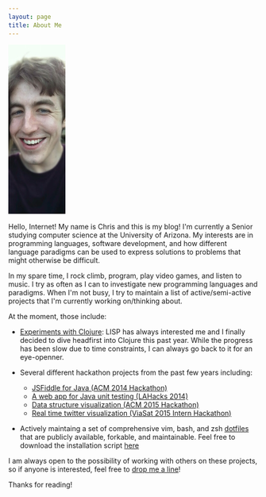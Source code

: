 ```yaml
---
layout: page
title: About Me
---
```


<a href="./">
  <img src="/public/me.jpg" class="my_pic" />
</a>

Hello, Internet! My name is Chris and this is my blog! I'm currently a Senior
studying computer science at the University of Arizona. My interests are in programming languages,
software development, and how different language paradigms can be used to express solutions to
problems that might otherwise be difficult.

In my spare time, I rock climb, program, play video games, and listen to music. I try as often as I
can to investigate new programming languages and paradigms. When I'm not busy, I try to maintain a
list of active/semi-active projects that I'm currently working on/thinking about.

At the moment, those include:

* [Experiments with Clojure](https://github.com/gizmo385/LearningClojure): LISP has always
  interested me and I finally decided to dive headfirst into Clojure this past year. While the
  progress has been slow due to time constraints, I can always go back to it for an eye-openner.

* Several different hackathon projects from the past few years including:
  - [JSFiddle for Java (ACM 2014 Hackathon)](https://github.com/dkothari777/Hackathon2014)
  - [A web app for Java unit testing (LAHacks 2014)](https://github.com/jano017/LaHacks)
  - [Data structure visualization (ACM 2015 Hackathon)](https://github.com/gizmo385/ACM-2015-hackathon)
  - [Real time twitter visualization (ViaSat 2015 Intern Hackathon)](https://github.com/gizmo385/Glimpse)

* Actively maintaing a set of comprehensive vim, bash, and zsh
  [dotfiles](https://github.com/gizmo385/dotfiles) that are publicly available, forkable, and
  maintainable. Feel free to download the installation script
  [here](https://github.com/gizmo385/dotfiles/blob/master/update_dotfiles)

I am always open to the possibility of working with others on these projects, so if anyone is
interested, feel free to [drop me a line](mailto:cachapline8@gmail.com)!

Thanks for reading!
